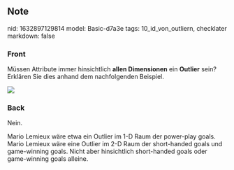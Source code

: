 ## Note
nid: 1632897129814
model: Basic-d7a3e
tags: 10_id_von_outliern, checklater
markdown: false

### Front
Müssen Attribute immer hinsichtlich <b>allen Dimensionen</b> ein
<b>Outlier</b> sein? Erklären Sie dies anhand dem nachfolgenden
Beispiel.
<div><img src=
"paste-0be43e0ddbb18e2974d25918a48ef692708399fd.jpg"></div>

### Back
Nein.
<div>
  Mario Lemieux wäre etwa ein Outlier im 1-D Raum der power-play
  goals.
</div>
<div>
  Mario Lemieux wäre eine Outlier im 2-D Raum der short-handed
  goals und game-winning goals. Nicht aber hinsichtlich
  short-handed goals oder game-winning goals alleine.
</div>
